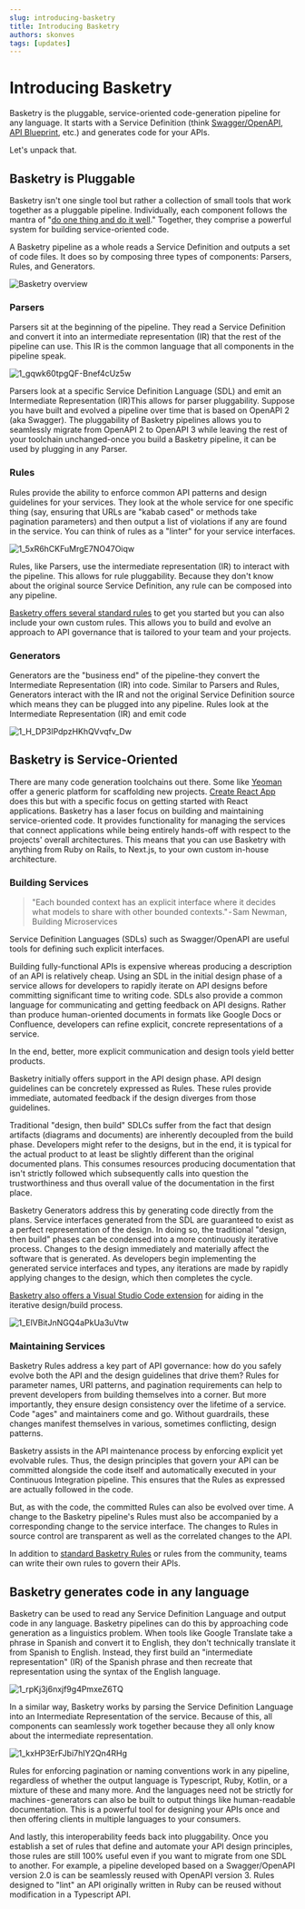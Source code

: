 ```yaml
---
slug: introducing-basketry
title: Introducing Basketry
authors: skonves
tags: [updates]
---
```


# Introducing Basketry

Basketry is the pluggable, service-oriented code-generation pipeline for any language. It starts with a Service Definition (think [Swagger/OpenAPI](https://swagger.io/), [API Blueprint](https://apiblueprint.org/), etc.) and generates code for your APIs.

Let's unpack that.

## Basketry is Pluggable

Basketry isn't one single tool but rather a collection of small tools that work together as a pluggable pipeline. Individually, each component follows the mantra of "[do one thing and do it well](https://en.wikipedia.org/wiki/Unix_philosophy)." Together, they comprise a powerful system for building service-oriented code.

A Basketry pipeline as a whole reads a Service Definition and outputs a set of code files. It does so by composing three types of components: Parsers, Rules, and Generators.

![Basketry overview](overview.png)

<!--truncate-->

### Parsers

Parsers sit at the beginning of the pipeline. They read a Service Definition and convert it into an intermediate representation (IR) that the rest of the pipeline can use. This IR is the common language that all components in the pipeline speak.

![1_gqwk60tpgQF-Bnef4cUz5w](parsers.png)

Parsers look at a specific Service Definition Language (SDL) and emit an Intermediate Representation (IR)This allows for parser pluggability. Suppose you have built and evolved a pipeline over time that is based on OpenAPI 2 (aka Swagger). The pluggability of Basketry pipelines allows you to seamlessly migrate from OpenAPI 2 to OpenAPI 3 while leaving the rest of your toolchain unchanged-once you build a Basketry pipeline, it can be used by plugging in any Parser.

### Rules

Rules provide the ability to enforce common API patterns and design guidelines for your services. They look at the whole service for one specific thing (say, ensuring that URLs are "kabab cased" or methods take pagination parameters) and then output a list of violations if any are found in the service. You can think of rules as a "linter" for your service interfaces.

![1_5xR6hCKFuMrgE7NO47Oiqw](rules.png)

Rules, like Parsers, use the intermediate representation (IR) to interact with the pipeline. This allows for rule pluggability. Because they don't know about the original source Service Definition, any rule can be composed into any pipeline.

[Basketry offers several standard rules](https://github.com/basketry/rules) to get you started but you can also include your own custom rules. This allows you to build and evolve an approach to API governance that is tailored to your team and your projects.

### Generators

Generators are the "business end" of the pipeline-they convert the Intermediate Representation (IR) into code. Similar to Parsers and Rules, Generators interact with the IR and not the original Service Definition source which means they can be plugged into any pipeline.
Rules look at the Intermediate Representation (IR) and emit code

![1_H_DP3lPdpzHKhQVvqfv_Dw](generators.png)

## Basketry is Service-Oriented

There are many code generation toolchains out there. Some like [Yeoman](https://yeoman.io/) offer a generic platform for scaffolding new projects. [Create React App](https://create-react-app.dev/) does this but with a specific focus on getting started with React applications.
Basketry has a laser focus on building and maintaining service-oriented code. It provides functionality for managing the services that connect applications while being entirely hands-off with respect to the projects' overall architectures. This means that you can use Basketry with anything from Ruby on Rails, to Next.js, to your own custom in-house architecture.

### Building Services

> "Each bounded context has an explicit interface where it decides what models to share with other bounded contexts." - Sam Newman, Building Microservices

Service Definition Languages (SDLs) such as Swagger/OpenAPI are useful tools for defining such explicit interfaces.

Building fully-functional APIs is expensive whereas producing a description of an API is relatively cheap. Using an SDL in the initial design phase of a service allows for developers to rapidly iterate on API designs before committing significant time to writing code.
SDLs also provide a common language for communicating and getting feedback on API designs. Rather than produce human-oriented documents in formats like Google Docs or Confluence, developers can refine explicit, concrete representations of a service.

In the end, better, more explicit communication and design tools yield better products.

Basketry initially offers support in the API design phase. API design guidelines can be concretely expressed as Rules. These rules provide immediate, automated feedback if the design diverges from those guidelines.

Traditional "design, then build" SDLCs suffer from the fact that design artifacts (diagrams and documents) are inherently decoupled from the build phase. Developers might refer to the designs, but in the end, it is typical for the actual product to at least be slightly different than the original documented plans. This consumes resources producing documentation that isn't strictly followed which subsequently calls into question the trustworthiness and thus overall value of the documentation in the first place.

Basketry Generators address this by generating code directly from the plans. Service interfaces generated from the SDL are guaranteed to exist as a perfect representation of the design. In doing so, the traditional "design, then build" phases can be condensed into a more continuously iterative process. Changes to the design immediately and materially affect the software that is generated. As developers begin implementing the generated service interfaces and types, any iterations are made by rapidly applying changes to the design, which then completes the cycle.

[Basketry also offers a Visual Studio Code extension](https://marketplace.visualstudio.com/items?itemName=stevekonves.basketry-vscode) for aiding in the iterative design/build process.

![1_ElVBitJnNGQ4aPkUa3uVtw](vscode.png)

### Maintaining Services

Basketry Rules address a key part of API governance: how do you safely evolve both the API and the design guidelines that drive them?
Rules for parameter names, URI patterns, and pagination requirements can help to prevent developers from building themselves into a corner. But more importantly, they ensure design consistency over the lifetime of a service. Code "ages" and maintainers come and go. Without guardrails, these changes manifest themselves in various, sometimes conflicting, design patterns.

Basketry assists in the API maintenance process by enforcing explicit yet evolvable rules. Thus, the design principles that govern your API can be committed alongside the code itself and automatically executed in your Continuous Integration pipeline. This ensures that the Rules as expressed are actually followed in the code.

But, as with the code, the committed Rules can also be evolved over time. A change to the Basketry pipeline's Rules must also be accompanied by a corresponding change to the service interface. The changes to Rules in source control are transparent as well as the correlated changes to the API.

In addition to [standard Basketry Rules](https://github.com/basketry/rules) or rules from the community, teams can write their own rules to govern their APIs.

## Basketry generates code in any language

Basketry can be used to read any Service Definition Language and output code in any language. Basketry pipelines can do this by approaching code generation as a linguistics problem. When tools like Google Translate take a phrase in Spanish and convert it to English, they don't technically translate it from Spanish to English. Instead, they first build an "intermediate representation" (IR) of the Spanish phrase and then recreate that representation using the syntax of the English language.

![1_rpKj3j6nxjf9g4PmxeZ6TQ](natural-languages.png)

In a similar way, Basketry works by parsing the Service Definition Language into an Intermediate Representation of the service. Because of this, all components can seamlessly work together because they all only know about the intermediate representation.

![1_kxHP3ErFJbi7hIY2Qn4RHg](software-languages.png)

Rules for enforcing pagination or naming conventions work in any pipeline, regardless of whether the output language is Typescript, Ruby, Kotlin, or a mixture of these and many more. And the languages need not be strictly for machines - generators can also be built to output things like human-readable documentation. This is a powerful tool for designing your APIs once and then offering clients in multiple languages to your consumers.

And lastly, this interoperability feeds back into pluggability. Once you establish a set of rules that define and automate your API design principles, those rules are still 100% useful even if you want to migrate from one SDL to another. For example, a pipeline developed based on a Swagger/OpenAPI version 2.0 is can be seamlessly reused with OpenAPI version 3. Rules designed to "lint" an API originally written in Ruby can be reused without modification in a Typescript API.

